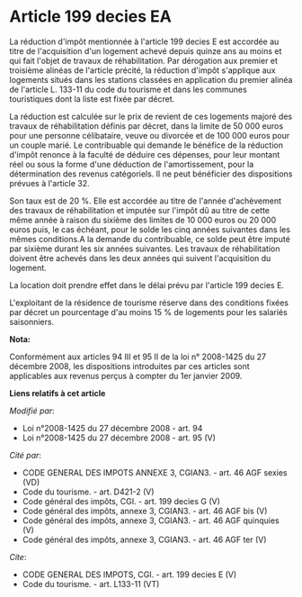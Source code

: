 # Article 199 decies EA

La réduction d'impôt mentionnée à l'article 199 decies E est accordée au titre de l'acquisition d'un logement achevé depuis
quinze ans au moins et qui fait l'objet de travaux de réhabilitation. Par dérogation aux premier et troisième alinéas de
l'article précité, la réduction d'impôt s'applique aux logements situés dans les stations classées en application du premier
alinéa de l'article L. 133-11 du code du tourisme et dans les communes touristiques dont la liste est fixée par décret. 

La réduction est calculée sur le prix de revient de ces logements majoré des travaux de réhabilitation définis par décret,
dans la limite de 50 000 euros pour une personne célibataire, veuve ou divorcée et de 100 000 euros pour un couple marié. Le
contribuable qui demande le bénéfice de la réduction d'impôt renonce à la faculté de déduire ces dépenses, pour leur montant
réel ou sous la forme d'une déduction de l'amortissement, pour la détermination des revenus catégoriels. Il ne peut
bénéficier des dispositions prévues à l'article 32. 

Son taux est de 20 %. Elle est accordée au titre de l'année d'achèvement des travaux de réhabilitation et imputée sur l'impôt
dû au titre de cette même année à raison du sixième des limites de 10 000 euros ou 20 000 euros puis, le cas échéant, pour le
solde les cinq années suivantes dans les mêmes conditions.A la demande du contribuable, ce solde peut être imputé par sixième
durant les six années suivantes. Les travaux de réhabilitation doivent être achevés dans les deux années qui suivent
l'acquisition du logement. 

La location doit prendre effet dans le délai prévu par l'article 199 decies E.

L'exploitant de la résidence de tourisme réserve dans des conditions fixées par décret un pourcentage d'au moins 15 % de
logements pour les salariés saisonniers.

**Nota:**

Conformément aux articles 94 III et 95 II de la loi n° 2008-1425 du 27 décembre 2008, les dispositions introduites par ces
articles sont applicables aux revenus perçus à compter du 1er janvier 2009.

**Liens relatifs à cet article**

_Modifié par_:

  - Loi n°2008-1425 du 27 décembre 2008 - art. 94
  - Loi n°2008-1425 du 27 décembre 2008 - art. 95 (V)

_Cité par_:

  - CODE GENERAL DES IMPOTS ANNEXE 3, CGIAN3. - art. 46 AGF sexies (VD)
  - Code du tourisme. - art. D421-2 (V)
  - Code général des impôts, CGI. - art. 199 decies G (V)
  - Code général des impôts, annexe 3, CGIAN3. - art. 46 AGF bis (V)
  - Code général des impôts, annexe 3, CGIAN3. - art. 46 AGF quinquies (V)
  - Code général des impôts, annexe 3, CGIAN3. - art. 46 AGF ter (V)

_Cite_:

  - CODE GENERAL DES IMPOTS, CGI. - art. 199 decies E (V)
  - Code du tourisme. - art. L133-11 (VT)
